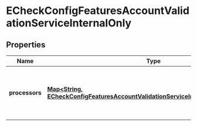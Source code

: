 
# ECheckConfigFeaturesAccountValidationServiceInternalOnly

## Properties
Name | Type | Description | Notes
------------ | ------------- | ------------- | -------------
**processors** | [**Map&lt;String, ECheckConfigFeaturesAccountValidationServiceInternalOnlyProcessors&gt;**](ECheckConfigFeaturesAccountValidationServiceInternalOnlyProcessors.md) | *NEW* Payment Processing connection used to support eCheck, aka ACH, payment methods. Example * \&quot;bofaach\&quot; * \&quot;wellsfargoach\&quot;  |  [optional]



